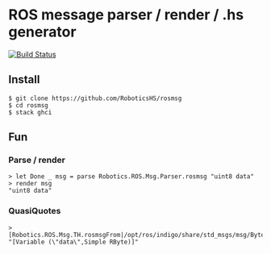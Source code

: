 # ROS message parser / render / .hs generator

[![Build Status](https://travis-ci.org/RoboticsHS/rosmsg.svg?branch=master)](https://travis-ci.org/RoboticsHS/rosmsg)

## Install

    $ git clone https://github.com/RoboticsHS/rosmsg
    $ cd rosmsg
    $ stack ghci

## Fun

### Parse / render

    > let Done _ msg = parse Robotics.ROS.Msg.Parser.rosmsg "uint8 data"
    > render msg
    "uint8 data"

### QuasiQuotes

    > [Robotics.ROS.Msg.TH.rosmsgFrom|/opt/ros/indigo/share/std_msgs/msg/Byte.msg|]
    "[Variable (\"data\",Simple RByte)]"

